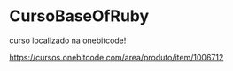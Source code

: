 <h1>CursoBaseOfRuby</h1>

curso localizado na onebitcode!

https://cursos.onebitcode.com/area/produto/item/1006712
